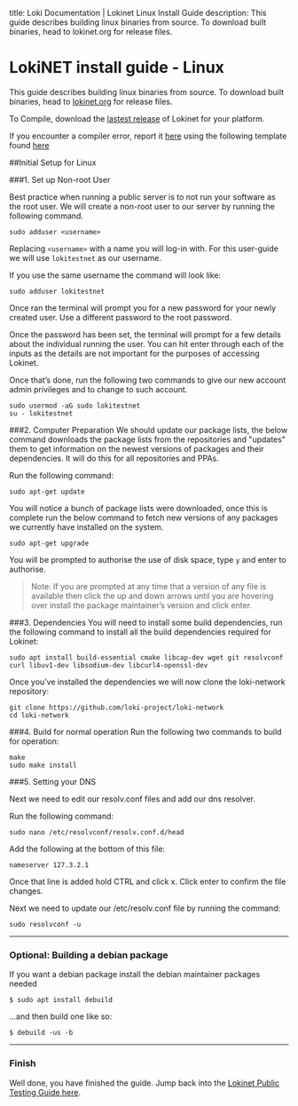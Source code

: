 title: Loki Documentation | Lokinet Linux Install Guide
description: This guide describes building linux binaries from source. To download built binaries, head to lokinet.org for release files. 

# LokiNET install guide - Linux

This guide describes building linux binaries from source. To download built binaries, head to [lokinet.org](https://lokinet.org/) for release files. 

To Compile, download the [lastest release](https://github.com/loki-project/loki-network/releases) of Lokinet for your platform.

If you encounter a compiler error, report it [here](https://github.com/loki-project/loki-network/issues) using the following template found [here](../../../Contributing/Issue_Template/)


##Initial Setup for Linux

###1. Set up Non-root User

Best practice when running a public server is to not run your software as the root user. We will create a non-root user to our server by running the following command.

```
sudo adduser <username>
```

Replacing `<username>` with a name you will log-in with. For this user-guide we will use `lokitestnet` as our username.

If you use the same username the command will look like:

```
sudo adduser lokitestnet
```

Once ran the terminal will prompt you for a new password for your newly created user. Use a different password to the root password.

Once the password has been set, the terminal will prompt for a few details about the individual running the user. You can hit enter through each of the inputs as the details are not important for the purposes of accessing Lokinet.

Once that’s done, run the following two commands to give our new account admin privileges and to change to such account.

```
sudo usermod -aG sudo lokitestnet
su - lokitestnet
```

###2. Computer Preparation
We should update our package lists, the below command downloads the package lists from the repositories and "updates" them to get information on the newest versions of packages and their dependencies. It will do this for all repositories and PPAs.

Run the following command:

```
sudo apt-get update
```

You will notice a bunch of package lists were downloaded, once this is complete run the below command to fetch new versions of any packages we currently have installed on the system.

```
sudo apt-get upgrade
```

You will be prompted to authorise the use of disk space, type `y` and enter to authorise.

> Note: If you are prompted at any time that a version of any file is available then click the up and down arrows until you are hovering over install the package maintainer’s version and click enter.

###3.  Dependencies
You will need to install some build dependencies, run the following command to install all the build dependencies required for Lokinet:

```
sudo apt install build-essential cmake libcap-dev wget git resolvconf curl libuv1-dev libsodium-dev libcurl4-openssl-dev
```


Once you’ve installed the dependencies we will now clone the loki-network repository:
```
git clone https://github.com/loki-project/loki-network
cd loki-network
```
###4. Build for normal operation
Run the following two commands to build for operation:

```
make
sudo make install
```

###5. Setting your DNS 

Next we need to edit our resolv.conf files and add our dns resolver.

Run the following command: 

```
sudo nano /etc/resolvconf/resolv.conf.d/head
```

Add the following at the bottom of this file:

```
nameserver 127.3.2.1
```

Once that line is added hold CTRL and click x. 
Click enter to confirm the file changes.

Next we need to update our /etc/resolv.conf file by running the command:

```
sudo resolvconf -u
```

---

### Optional: Building a debian package

If you want a debian package install the debian maintainer packages needed

    $ sudo apt install debuild

...and then build one like so:

    $ debuild -us -b
---
### Finish

Well done, you have finished the guide. Jump back into the [Lokinet Public Testing Guide here](../PublicTestingGuide/#2-accessing-snapps).



